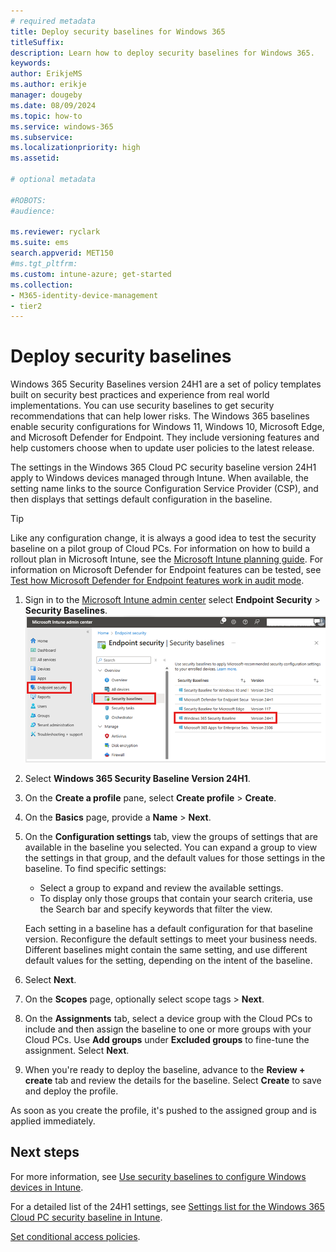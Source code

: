 ```yaml
---
# required metadata
title: Deploy security baselines for Windows 365
titleSuffix:
description: Learn how to deploy security baselines for Windows 365.
keywords:
author: ErikjeMS  
ms.author: erikje
manager: dougeby
ms.date: 08/09/2024
ms.topic: how-to
ms.service: windows-365
ms.subservice:
ms.localizationpriority: high
ms.assetid: 

# optional metadata

#ROBOTS:
#audience:

ms.reviewer: ryclark
ms.suite: ems
search.appverid: MET150
#ms.tgt_pltfrm:
ms.custom: intune-azure; get-started
ms.collection:
- M365-identity-device-management
- tier2
---
```


# Deploy security baselines

Windows 365 Security Baselines version 24H1 are a set of policy templates built on security best practices and experience from real world implementations. You can use security baselines to get security recommendations that can help lower risks. The Windows 365 baselines enable security configurations for Windows 11, Windows 10, Microsoft Edge, and Microsoft Defender for Endpoint. They include versioning features and help customers choose when to update user policies to the latest release.

The settings in the Windows 365 Cloud PC security baseline version 24H1 apply to Windows devices managed through Intune. When available, the setting name links to the source Configuration Service Provider (CSP), and then displays that settings default configuration in the baseline.

> [!TIP]
> Like any configuration change, it is always a good idea to test the security baseline on a pilot group of Cloud PCs. For information on how to build a rollout plan in Microsoft Intune, see the [Microsoft Intune planning guide](/mem/intune/fundamentals/intune-planning-guide#task-5-create-a-rollout-plan). For information on Microsoft Defender for Endpoint features can be tested, see [Test how Microsoft Defender for Endpoint features work in audit mode](/microsoft-365/security/defender-endpoint/audit-windows-defender).

1. Sign in to the [Microsoft Intune admin center](https://go.microsoft.com/fwlink/?linkid=2109431) select **Endpoint Security** > **Security Baselines**.
![Screenshot of view security baselines](./media/deploy-security-baselines/view-security-baselines.png)
2. Select **Windows 365 Security Baseline Version 24H1**.
3. On the **Create a profile** pane, select **Create profile** > **Create**.
4. On the **Basics** page, provide a **Name** > **Next**.
5. On the **Configuration settings** tab, view the groups of settings that are available in the baseline you selected. You can expand a group to view the settings in that group, and the default values for those settings in the baseline. To find specific settings:
    - Select a group to expand and review the available settings.
    - To display only those groups that contain your search criteria, use the Search bar and specify keywords that filter the view.

    Each setting in a baseline has a default configuration for that baseline version. Reconfigure the default settings to meet your business needs. Different baselines might contain the same setting, and use different default values for the setting, depending on the intent of the baseline.
5. Select **Next**.
6. On the **Scopes** page, optionally select scope tags > **Next**.
7. On the **Assignments** tab, select a device group with the Cloud PCs to include and then assign the baseline to one or more groups with your Cloud PCs. Use **Add groups** under **Excluded groups** to fine-tune the assignment. Select **Next**.
8. When you're ready to deploy the baseline, advance to the **Review + create** tab and review the details for the baseline. Select **Create** to save and deploy the profile.

As soon as you create the profile, it's pushed to the assigned group and is applied immediately.

<!-- ########################## -->
## Next steps

For more information, see [Use security baselines to configure Windows devices in Intune](/mem/intune/protect/security-baselines).

For a detailed list of the 24H1 settings, see [Settings list for the Windows 365 Cloud PC security baseline in Intune](/mem/intune/protect/security-baseline-settings-windows-365?pivots=win365-24h1).

[Set conditional access policies](set-conditional-access-policies.md).
